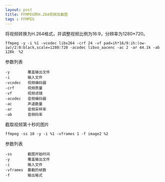 ```yaml
---
layout: post
title: FFMPEG转H.264视频及截图
tags : FFMPEG
---
```


将视频转换为H.264格式，并调整视频比例为16:9，分辨率为1280*720。

```
ffmpeg -y -i %1 -vcodec libx264 -crf 24 -vf pad=ih*16/9:ih:(ow-iw)/2:0:black,scale=1280:720 -acodec libvo_aacenc -ac 2 -ar 44.1k -ab 128k  %2
```

参数列表

```
-y        覆盖输出文件  
-i        输入文件  
-vcodec   视频编码器  
-crf      视频质量  
-vf       视频滤镜  
-acodec   音频编码器  
-ac       声道数量  
-ar       音频采样率  
-ab       音频码率  
```

截取视频第十秒的图片

```
ffmpeg -ss 10 -y -i %1 -vframes 1 -f image2 %2
```

参数列表

```
-ss       截图开始时间  
-y        覆盖输出文件  
-i        输入文件  
-vframes  要截的帧数  
-f        输出格式  
```